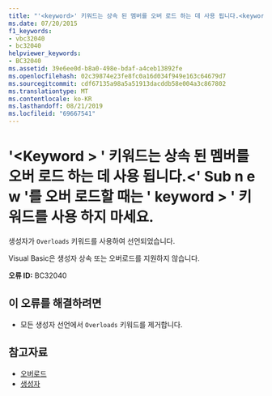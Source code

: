 ```yaml
---
title: "'<keyword>' 키워드는 상속 된 멤버를 오버 로드 하는 데 사용 됩니다.<keyword>' Sub n e w '를 오버 로드할 때는 ' ' 키워드를 사용 하지 마세요."
ms.date: 07/20/2015
f1_keywords:
- vbc32040
- bc32040
helpviewer_keywords:
- BC32040
ms.assetid: 39e6ee0d-b8a0-498e-bdaf-a4ceb13892fe
ms.openlocfilehash: 02c39874e23fe8fc0a16d034f949e163c64679d7
ms.sourcegitcommit: cdf67135a98a5a51913dacddb58e004a3c867802
ms.translationtype: MT
ms.contentlocale: ko-KR
ms.lasthandoff: 08/21/2019
ms.locfileid: "69667541"
---
```

# <a name="the-keyword-keyword-is-used-to-overload-inherited-members-do-not-use-the-keyword-keyword-when-overloading-sub-new"></a>'\<Keyword > ' 키워드는 상속 된 멤버를 오버 로드 하는 데 사용 됩니다.\<' Sub n e w '를 오버 로드할 때는 ' keyword > ' 키워드를 사용 하지 마세요.
생성자가 `Overloads` 키워드를 사용하여 선언되었습니다.  
  
 Visual Basic은 생성자 상속 또는 오버로드를 지원하지 않습니다.  
  
 **오류 ID:** BC32040  
  
## <a name="to-correct-this-error"></a>이 오류를 해결하려면  
  
- 모든 생성자 선언에서 `Overloads` 키워드를 제거합니다.  
  
## <a name="see-also"></a>참고자료

- [오버로드](../../visual-basic/language-reference/modifiers/overloads.md)
- [생성자](../programming-guide/concepts/object-oriented-programming.md#constructors)
